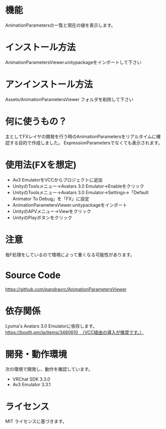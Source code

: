 # 機能
AnimationParametersの一覧と現在の値を表示します。

# インストール方法
AnimationParametersViewer.unitypackageをインポートして下さい

# アンインストール方法
Assets/AnimationParametersViewer フォルダを削除して下さい

# 何に使うもの？
主としてFXレイヤの開発を行う時のAnimationParametersをリアルタイムに確認する目的で作成しました。
ExpressionParametersでなくても表示されます。

# 使用法(FXを想定)
- Av3 EmulatorをVCCからプロジェクトに追加
- UnityのToolsメニュー→Avatars 3.0 Emulator→Enableをクリック
- UnityのToolsメニュー→Avatars 3.0 Emulator→Settings→「Default Animator To Debug」を「FX」に設定
- AnimationParametersViewer.unitypackageをインポート
- UnityのAPVメニュー→Viewをクリック
- UnityのPlayボタンをクリック

# 注意
毎F処理をしているので環境によって重くなる可能性があります。

# Source Code
https://github.com/pandravrc/AnimationParametersViewer

# 依存関係
Lyuma's Avatars 3.0 Emulatorに依存します。
https://booth.pm/ja/items/3480610　（VCC経由の導入が推奨です。）

# 開発・動作環境
次の環境で開発し、動作を確認しています。
- VRChat SDK 3.3.0
- Av3 Emulator 3.3.1

# ライセンス
MIT ライセンスに基づきます。
